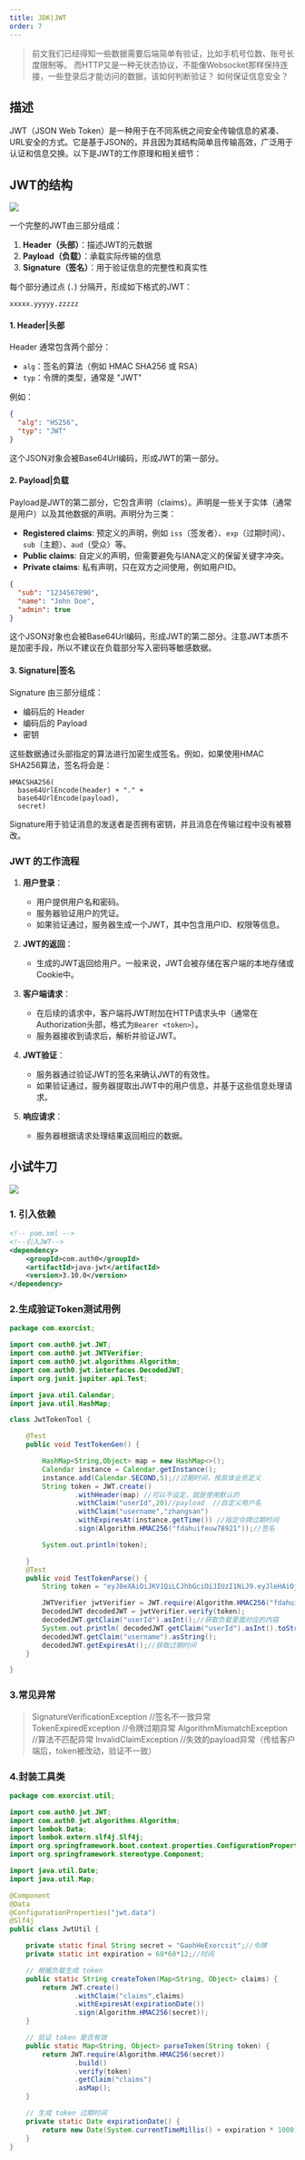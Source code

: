 ```yaml
---
title: JDK|JWT
order: 7
---
```


>前文我们已经得知一些数据需要后端简单有验证，比如手机号位数、账号长度限制等。
而HTTP又是一种无状态协议，不能像Websocket那样保持连接，一些登录后才能访问的数据，该如何判断验证？
如何保证信息安全？

## 描述

<chatmessage avatar="../../assets/emoji/blzt.png" :avatarWidth="40">
JWT（JSON Web Token）是一种用于在不同系统之间安全传输信息的紧凑、URL安全的方式。它是基于JSON的，并且因为其结构简单且传输高效，广泛用于认证和信息交换。以下是JWT的工作原理和相关细节：
</chatmessage>

## JWT的结构

![](assets%2Fjwt001.png)

<chatmessage avatar="../../assets/emoji/blzt.png" :avatarWidth="40">
一个完整的JWT由三部分组成：
</chatmessage>

1. **Header（头部）**：描述JWT的元数据
2. **Payload（负载）**：承载实际传输的信息
3. **Signature（签名）**：用于验证信息的完整性和真实性

每个部分通过点 (`.`) 分隔开，形成如下格式的JWT：
```
xxxxx.yyyyy.zzzzz
```

#### 1. Header|头部
Header 通常包含两个部分：
- `alg`：签名的算法（例如 HMAC SHA256 或 RSA）
- `typ`：令牌的类型，通常是 "JWT"

例如：
```json
{
  "alg": "HS256",
  "typ": "JWT"
}
```
这个JSON对象会被Base64Url编码，形成JWT的第一部分。

#### 2. Payload|负载
Payload是JWT的第二部分，它包含声明（claims）。声明是一些关于实体（通常是用户）以及其他数据的声明。声明分为三类：
- **Registered claims**: 预定义的声明，例如 `iss`（签发者）、`exp`（过期时间）、`sub`（主题）、`aud`（受众）等。
- **Public claims**: 自定义的声明，但需要避免与IANA定义的保留关键字冲突。
- **Private claims**: 私有声明，只在双方之间使用，例如用户ID。

```json
{
  "sub": "1234567890",
  "name": "John Doe",
  "admin": true
}
```
<chatmessage avatar="../../assets/emoji/blzt.png" :avatarWidth="40">
这个JSON对象也会被Base64Url编码，形成JWT的第二部分。注意JWT本质不是加密手段，所以不建议在负载部分写入密码等敏感数据。
</chatmessage>

#### 3. Signature|签名
Signature 由三部分组成：
- 编码后的 Header
- 编码后的 Payload
- 密钥

这些数据通过头部指定的算法进行加密生成签名。例如，如果使用HMAC SHA256算法，签名将会是：
```
HMACSHA256(
  base64UrlEncode(header) + "." +
  base64UrlEncode(payload),
  secret)
```

<chatmessage avatar="../../assets/emoji/blzt.png" :avatarWidth="40">
Signature用于验证消息的发送者是否拥有密钥，并且消息在传输过程中没有被篡改。
</chatmessage>

### JWT 的工作流程

1. **用户登录**：
    - 用户提供用户名和密码。
    - 服务器验证用户的凭证。
    - 如果验证通过，服务器生成一个JWT，其中包含用户ID、权限等信息。

2. **JWT的返回**：
    - 生成的JWT返回给用户。一般来说，JWT会被存储在客户端的本地存储或Cookie中。

3. **客户端请求**：
    - 在后续的请求中，客户端将JWT附加在HTTP请求头中（通常在Authorization头部，格式为`Bearer <token>`）。
    - 服务器接收到请求后，解析并验证JWT。

4. **JWT验证**：
    - 服务器通过验证JWT的签名来确认JWT的有效性。
    - 如果验证通过，服务器提取出JWT中的用户信息，并基于这些信息处理请求。

5. **响应请求**：
    - 服务器根据请求处理结果返回相应的数据。


## 小试牛刀

![](assets%2Fjwt002.png)

### 1. 引入依赖

```xml
<!-- pom.xml -->
<!--引入JWT-->
<dependency>
    <groupId>com.auth0</groupId>
    <artifactId>java-jwt</artifactId>
    <version>3.10.0</version>
</dependency>
```

### 2.生成验证Token测试用例

```java
package com.exorcist;

import com.auth0.jwt.JWT;
import com.auth0.jwt.JWTVerifier;
import com.auth0.jwt.algorithms.Algorithm;
import com.auth0.jwt.interfaces.DecodedJWT;
import org.junit.jupiter.api.Test;

import java.util.Calendar;
import java.util.HashMap;

class JwtTokenTool {

    @Test
    public void TestTokenGen() {

        HashMap<String,Object> map = new HashMap<>();
        Calendar instance = Calendar.getInstance();
        instance.add(Calendar.SECOND,5);//过期时间，按具体业务定义
        String token = JWT.create()
                .withHeader(map) //可以不设定，就是使用默认的
                .withClaim("userId",20)//payload  //自定义用户名
                .withClaim("username","zhangsan")
                .withExpiresAt(instance.getTime()) //指定令牌过期时间
                .sign(Algorithm.HMAC256("fdahuifeuw78921"));//签名

        System.out.println(token);

    }
    @Test
    public void TestTokenParse() {
        String token = "eyJ0eXAiOiJKV1QiLCJhbGciOiJIUzI1NiJ9.eyJleHAiOjE3MjQ4Njc2NzIsInVzZXJJZCI6MjAsInVzZXJuYW1lIjoiemhhbmdzYW4ifQ.cZokDrBg1BPnIJ_ZkHYrPxSE7OYSumhCFoTh0n4xWZo";

        JWTVerifier jwtVerifier = JWT.require(Algorithm.HMAC256("fdahuifeuw78921")).build();
        DecodedJWT decodedJWT = jwtVerifier.verify(token);
        decodedJWT.getClaim("userId").asInt();//获取负载里面对应的内容
        System.out.println( decodedJWT.getClaim("userId").asInt().toString());
        decodedJWT.getClaim("username").asString();
        decodedJWT.getExpiresAt();//获取过期时间
    }

}
```

### 3.常见异常

>SignatureVerificationException //签名不一致异常
TokenExpiredException //令牌过期异常
AlgorithmMismatchException //算法不匹配异常
InvalidClaimException //失效的payload异常（传给客户端后，token被改动，验证不一致）

### 4.封装工具类

```java
package com.exorcist.util;

import com.auth0.jwt.JWT;
import com.auth0.jwt.algorithms.Algorithm;
import lombok.Data;
import lombok.extern.slf4j.Slf4j;
import org.springframework.boot.context.properties.ConfigurationProperties;
import org.springframework.stereotype.Component;

import java.util.Date;
import java.util.Map;

@Component
@Data
@ConfigurationProperties("jwt.data")
@Slf4j
public class JwtUtil {

    private static final String secret = "GaohHeExorcsit";//令牌
    private static int expiration = 60*60*12;//时间

    // 根据负载生成 token
    public static String createToken(Map<String, Object> claims) {
        return JWT.create()
                .withClaim("claims",claims)
                .withExpiresAt(expirationDate())
                .sign(Algorithm.HMAC256(secret));
    }

    // 验证 token 是否有效
    public static Map<String, Object> parseToken(String token) {
        return JWT.require(Algorithm.HMAC256(secret))
                .build()
                .verify(token)
                .getClaim("claims")
                .asMap();
    }

    // 生成 token 过期时间
    private static Date expirationDate() {
        return new Date(System.currentTimeMillis() + expiration * 1000);
    }
}

```